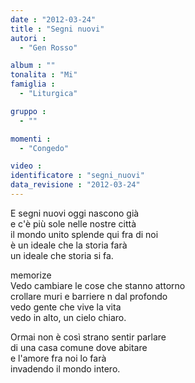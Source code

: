```yaml
---
date : "2012-03-24"
title : "Segni nuovi"
autori : 
  - "Gen Rosso"

album : ""
tonalita : "Mi"
famiglia : 
  - "Liturgica"

gruppo : 
  - ""

momenti : 
  - "Congedo"

video : 
identificatore : "segni_nuovi"
data_revisione : "2012-03-24"
---
```

  
  
  
  
  
  
  
  
  
E segni nuovi oggi nascono già  
e c'è più sole nelle nostre città  
il mondo unito splende qui fra di noi  
è un ideale che la storia farà  
un ideale che storia si fa.   
  
  
memorize  
Vedo cambiare le cose che stanno attorno   
crollare muri e barriere n dal profondo   
vedo gente che vive la vita    
vedo in alto,  un cielo  chiaro.   
  
  
Ormai non è così strano sentir parlare   
di una casa comune dove abitare  
e l'amore fra noi lo farà   
invadendo  il mondo  intero.   
  
  
  
